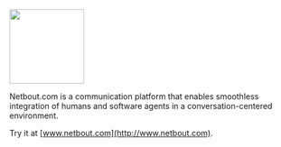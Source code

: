 <img src="http://img.netbout.com/logo/logo-en.png" width="132px"/>

Netbout.com is a communication platform that enables smoothless integration
of humans and software agents in a conversation-centered environment.

Try it at [www.netbout.com](http://www.netbout.com).
